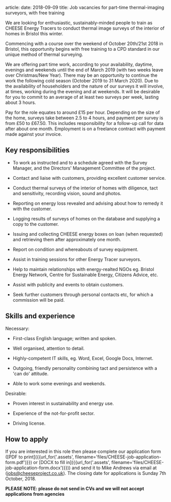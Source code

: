 article:
date: 2018-09-09
title: Job vacancies for part-time thermal-imaging surveyors, with free training

<p class="lead">We are looking for enthusiastic, sustainably-minded people to
train as CHEESE Energy Tracers to conduct thermal image surveys of the interior
of homes in Bristol this winter.</p>

Commencing with a course over the weekend of October 20th/21st 2018 in Bristol,
this opportunity begins with free training to a CPD standard in our unique
method of thermal surveying.

We are offering part time work, according to your availability, daytime,
evenings and weekends until the end of March 2019 (with two weeks leave over
Christmas/New Year). There may be an opportunity to continue the work the
following cold season (October 2019 to 31 March 2020). Due to the availability
of householders and the nature of our surveys it will involve, at times,
working during the evening and at weekends. It will be desirable for you to
commit to an average of at least two surveys per week, lasting about 3 hours.

Pay for the role equates to around £15 per hour. Depending on the size of the
home, surveys take between 2.5 to 4 hours, and payment per survey is from £50
to £67.50. This includes responsibility for a follow-up call for data after
about one month. Employment is on a freelance contract with payment made
against your invoice.

## Key responsibilities

 - To work as instructed and to a schedule agreed with the Survey Manager, and
   the Directors' Management Committee of the project.

 - Contact and liaise with customers, providing excellent customer service.

 - Conduct thermal surveys of the interior of homes with diligence, tact and
   sensitivity, recording vision, sound and photos.

 - Reporting on energy loss revealed and advising about how to remedy it with
   the customer.

 - Logging results of surveys of homes on the database and supplying a copy to
   the customer.

 - Issuing and collecting CHEESE energy boxes on loan (when requested) and
   retrieving them after approximately one month.

 - Report on condition and whereabouts of survey equipment.

 - Assist in training sessions for other Energy Tracer surveyors.

 - Help to maintain relationships with energy-realted NGOs eg. Bristol Energy
   Network, Centre for Sustainable Energy, Citizens Advice, etc.

 - Assist with publicity and events to obtain customers.

 - Seek further customers through personal contacts etc, for which a commission
   will be paid.

## Skills and experience

Necessary:

 - First-class English language; written and spoken.

 - Well organised, attention to detail.

 - Highly-competent IT skills, eg. Word, Excel, Google Docs, Internet.

 - Outgoing, friendly personality combining tact and persistence with a 'can do' attitude.

 - Able to work some evenings and weekends.

Desirable:

 - Proven interest in sustainability and energy use.

 - Experience of the not-for-profit sector. 

 - Driving license.

## How to apply

If you are interested in this role then please complete our application
form
([PDF to print]({{url_for('.assets', filename='files/CHEESE-job-application-form.pdf')}})
or
[DOCX to fill in]({{url_for('.assets', filename='files/CHEESE-job-application-form.docx')}}))
and send it to Mike Andrews via email at
([jobs@cheeseproject.co.uk](mailto:jobs@cheeseproject.co.uk)).
The closing date for applications is Sunday 7th October, 2018.

**PLEASE NOTE: please do not send in CVs and we will not accept applications
from agencies**
